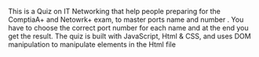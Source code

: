 This is a Quiz on IT Networking that help people preparing for the ComptiaA+ and Netowrk+ exam, to master
ports name and number . You have to choose the correct port number for each name and at the end you get the 
result.
The quiz is built with JavaScript, Html & CSS, and uses DOM manipulation to manipulate elements in the
Html file
